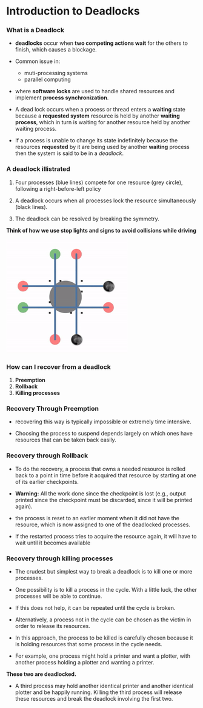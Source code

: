 # Introduction to Deadlocks

### What is a Deadlock

- **deadlocks** occur when **two competing actions wait** for the others to finish, which causes a blockage.

- Common issue in:
    - muti-processing systems
    - parallel computing


-  where **software locks** are used to handle shared resources and implement **process synchronization**.

- A dead lock occurs when a process or thread enters a **waiting** state because a **requested system** resource is held by another **waiting process**, which in turn is waiting for another resource held by another waiting process.

- If a process is unable to change its state indefinitely because the resources **requested** by it are being used by another **waiting** process then the system is said to be in a _deadlock_.

### A deadlock illistrated

1.  Four processes (blue lines) compete for one resource (grey circle), following a right-before-left policy

2. A deadlock occurs when all processes lock the resource simultaneously (black lines).

3. The deadlock can be resolved by breaking the symmetry. 

**Think of how we use stop lights and signs to avoid collisions while driving**

![deadlock](https://github.com/omniV1/CST-321/blob/main/Notes/Topic3/screenshots/deadlock.gif)

### How can I recover from a deadlock

1. **Preemption**
2. **Rollback**
3. **Killing processes**


###  Recovery Through Preemption
- recovering this way is typically impossible or extremely time intensive.

- Choosing the process to suspend depends largely on which ones have resources that can be taken back easily.

### Recovery through Rollback
 - To do the recovery, a process that owns a needed resource is rolled back to a point in time before it acquired that resource by starting at one of its earlier checkpoints.

 - **Warning:** All the work done since the checkpoint is lost (e.g., output printed since the checkpoint must be discarded, since it will be printed again).

- the process is reset to an earlier moment when it did not have the resource, which is now assigned to one of the deadlocked processes.

- If the restarted process tries to acquire the resource again, it will have to wait until it becomes available  

### Recovery through killing processes

- The crudest but simplest way to break a deadlock is to kill one or more processes.

- One possibility is to kill a process in the cycle. With a little luck, the other processes will be able to continue.

- If this does not help, it can be repeated until the cycle is broken.

- Alternatively, a process not in the cycle can be chosen as the victim in order to release its resources.

- In this approach, the process to be killed is carefully chosen because it is holding resources that some process in the cycle needs.

- For example, one process might hold a printer and want a plotter, with another process holding a plotter and wanting a printer.

**These two are deadlocked.**

- A third process may hold another identical printer and another identical plotter and be happily running. Killing the third process will release these resources and break the deadlock involving the first two.
